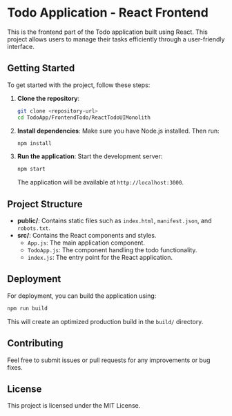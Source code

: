 # Todo Application - React Frontend

This is the frontend part of the Todo application built using React. This project allows users to manage their tasks efficiently through a user-friendly interface.

## Getting Started

To get started with the project, follow these steps:

1. **Clone the repository**:
   ```bash
   git clone <repository-url>
   cd TodoApp/FrontendTodo/ReactTodoUIMonolith
   ```

2. **Install dependencies**:
   Make sure you have Node.js installed. Then run:
   ```bash
   npm install
   ```

3. **Run the application**:
   Start the development server:
   ```bash
   npm start
   ```
   The application will be available at `http://localhost:3000`.

## Project Structure

- **public/**: Contains static files such as `index.html`, `manifest.json`, and `robots.txt`.
- **src/**: Contains the React components and styles.
  - `App.js`: The main application component.
  - `TodoApp.js`: The component handling the todo functionality.
  - `index.js`: The entry point for the React application.

## Deployment

For deployment, you can build the application using:
```bash
npm run build
```
This will create an optimized production build in the `build/` directory.

## Contributing

Feel free to submit issues or pull requests for any improvements or bug fixes.

## License

This project is licensed under the MIT License.